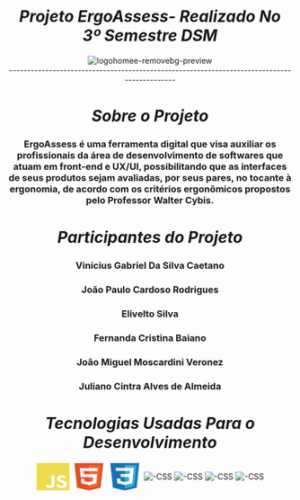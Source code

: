 <div align="center">
  <h1> 
    <i> Projeto ErgoAssess- Realizado No 3º Semestre DSM </i>
   </h1>
</div>
<div align="center">

  <img width="254" alt="logohomee-removebg-preview" src="https://user-images.githubusercontent.com/88463035/205418302-f260cae8-1289-4bd9-96ec-64aa542cf5b3.png">
</div>
<div align="center">--------------------------------------------------------------------------------------------</div>
<div align="center">
 <h1> 
    <i> Sobre o Projeto</i>
  </h1>
  <h3> 
    ErgoAssess é uma ferramenta digital que visa auxiliar os profissionais da área de desenvolvimento de softwares que atuam em front-end e UX/UI, possibilitando que as interfaces de seus produtos sejam avaliadas, por seus pares, no tocante à ergonomia, de acordo com os critérios ergonômicos propostos pelo Professor Walter Cybis.
  </h3>
 </div>
 <div align="center">
  <h1> 
    <i> Participantes do Projeto</i>
  </h1>
  <h3>Vinícius Gabriel Da Silva Caetano</h3>
  <h3>João Paulo Cardoso Rodrigues</h2>
  <h3>Elivelto Silva 
  <h3>Fernanda Cristina Baiano</h3>
  <h3>João Miguel Moscardini Veronez</h3>
  <h3>Juliano Cintra Alves de Almeida</h3>
 </div>

<div align="center">
  <h1> 
    <i>Tecnologias Usadas Para o Desenvolvimento</i>
  </h1>
  <img align="center" alt="-Js" height="50" width="60" src="https://raw.githubusercontent.com/devicons/devicon/master/icons/javascript/javascript-plain.svg">
  <img align="center" alt="-HTML" height="50" width="60" src="https://raw.githubusercontent.com/devicons/devicon/master/icons/html5/html5-original.svg">
  <img align="center" alt="-CSS" height="50" width="60" src="https://raw.githubusercontent.com/devicons/devicon/master/icons/css3/css3-original.svg">
  <img align="center" alt="-CSS" height="50" width="60" src="https://cdn.jsdelivr.net/gh/devicons/devicon/icons/git/git-original.svg" />
  <img align="center" alt="-CSS" height="50" width="60" src="https://cdn.jsdelivr.net/gh/devicons/devicon/icons/nodejs/nodejs-original.svg" />
  <img align="center" alt="-CSS" height="50" width="60" src="https://cdn.jsdelivr.net/gh/devicons/devicon/icons/react/react-original.svg" />
  <img  align="center" alt="-CSS" height="60" width="60" src="https://cdn.jsdelivr.net/gh/devicons/devicon/icons/mongodb/mongodb-original-wordmark.svg" />
            
          

         
           
        
                        
                           
</div>
